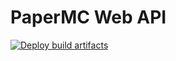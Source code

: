 # PaperMC Web API

[![Deploy build artifacts](https://github.com/Frank-Mayer/papermc-web-api/actions/workflows/deploy.yml/badge.svg)](https://github.com/Frank-Mayer/papermc-web-api/actions/workflows/deploy.yml)
